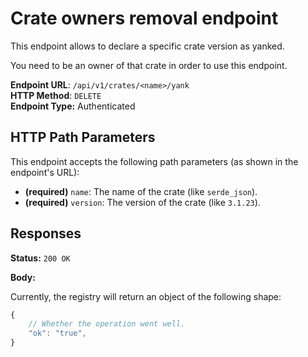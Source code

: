 Crate owners removal endpoint
=============================

This endpoint allows to declare a specific crate version as yanked.  

You need to be an owner of that crate in order to use this endpoint.  

**Endpoint URL**: `/api/v1/crates/<name>/yank`  
**HTTP Method**: `DELETE`  
**Endpoint Type:** Authenticated  

HTTP Path Parameters
--------------------

This endpoint accepts the following path parameters (as shown in the endpoint's URL):

- **(required)** `name`: The name of the crate (like `serde_json`).
- **(required)** `version`: The version of the crate (like `3.1.23`).

Responses
---------

**Status:** `200 OK`

**Body:**

Currently, the registry will return an object of the following shape:

```js
{
    // Whether the operation went well.
    "ok": "true",
}
```
